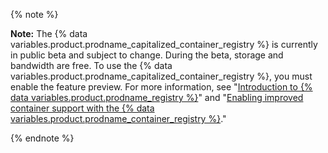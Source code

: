 {% note %}

**Note:** The {% data variables.product.prodname_capitalized_container_registry %} is currently in public beta and subject to change. During the beta, storage and bandwidth are free. To use the {% data variables.product.prodname_capitalized_container_registry %}, you must enable the feature preview. For more information, see "[Introduction to {% data variables.product.prodname_registry %}](/packages/learn-github-packages/introduction-to-github-packages)" and "[Enabling improved container support with the {% data variables.product.prodname_container_registry %}](/packages/working-with-a-github-packages-registry/enabling-improved-container-support-with-the-container-registry)."

{% endnote %}
